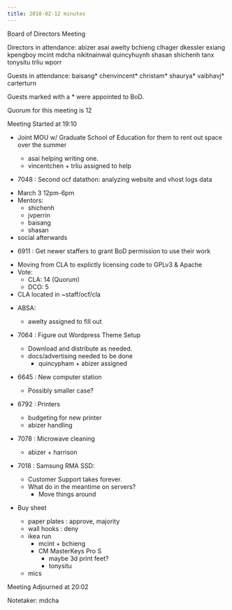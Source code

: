 ```yaml
---
title: 2018-02-12 minutes
---
```

Board of Directors Meeting

Directors in attendance:
abizer
asai
awelty
bchieng
clhager
dkessler
exiang
kpengboy
mcint
mdcha
nikitnainwal
quincyhuynh
shasan
shichenh
tanx
tonysitu
trliu
wporr

Guests in attendance:
baisang*
chenvincent*
christam*
shaurya*
vaibhavj*
carterturn

Guests marked with a * were appointed to BoD.

Quorum for this meeting is 12

Meeting Started at 19:10

* Joint MOU w/ Graduate School of Education for them to rent out space over the
  summer
  - asai helping writing one.
  - vincentchen + trliu assigned to help

* 7048 : Second ocf datathon: analyzing website and vhost logs data
 - March 3 12pm-6pm
 - Mentors:
   - shichenh
   - jvperrin
   - baisang
   - shasan
 - social afterwards

* 6911 : Get newer staffers to grant BoD permission to use their work
 - Moving from CLA to explictly licensing code to GPLv3 & Apache
 - Vote:
   - CLA: 14 (Quorum)
   - DCO: 5
 - CLA located in ~staff/ocf/cla

* ABSA: 
  - awelty assigned to fill out

* 7064 : Figure out Wordpress Theme Setup
  - Download and distribute as needed. 
  - docs/advertising needed to be done
    - quincypham + abizer assigned

* 6645 : New computer station
  - Possibly smaller case?

* 6792 : Printers
  - budgeting for new printer
  - abizer handling

* 7078 : Microwave cleaning
  - abizer + harrison

* 7018 : Samsung RMA SSD:
  - Customer Support takes forever.
  - What do in the meantime on servers?
    - Move things around

* Buy sheet
  - paper plates : approve, majority
  - wall hooks   : deny
  - ikea run
    - mcint + bchieng
    - CM MasterKeys Pro S
      - maybe 3d print feet?
      - tonysitu 
  - mics

Meeting Adjourned at 20:02

Notetaker: mdcha
